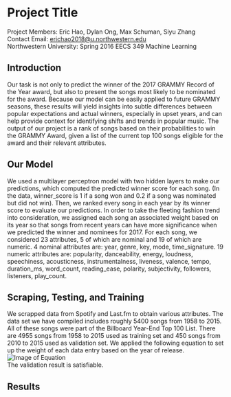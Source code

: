 # Project Title
Project Members: Eric Hao, Dylan Ong, Max Schuman, Siyu Zhang  
Contact Email: [erichao2018@u.northwestern.edu](erichao2018@u.northwestern.edu)  
Northwestern University: Spring 2016 EECS 349 Machine Learning  
## Introduction
Our task is not only to predict the winner of the 2017 GRAMMY Record of the Year award, but also to
present the songs most likely to be nominated for the award. Because our model can be easily applied to
future GRAMMY seasons, these results will yield insights into subtle differences between popular
expectations and actual winners, especially in upset years, and can help provide context for identifying
shifts and trends in popular music. The output of our project is a rank of songs based on their probabilities
to win the GRAMMY Award, given a list of the current top 100 songs eligible for the award and their
relevant attributes.
## Our Model
We used a multilayer perceptron model with two hidden layers to make our predictions, which computed
the predicted winner score for each song. (In the data, winner_score is 1 if a song won and 0.2 if a song
was nominated but did not win). Then, we ranked every song in each year by its winner score to evaluate
our predictions. In order to take the fleeting fashion trend into consideration, we assigned each song an
associated weight based on its year so that songs from recent years can have more significance when we
predicted the winner and nominees for 2017. For each song, we considered 23 attributes, 5 of which are
nominal and 19 of which are numeric. 4 nominal attributes are: year, genre, key, mode, time_signature.
19 numeric attributes are: popularity, danceability, energy, loudness, speechiness, acousticness,
instrumentalness, liveness, valence, tempo, duration_ms, word_count, reading_ease, polarity, subjectivity,
followers, listeners, play_count.
## Scraping, Testing, and Training
We scrapped data from Spotify and Last.fm to obtain various attributes. The data set we have compiled
includes roughly 5400 songs from 1958 to 2015. All of these songs were part of the Billboard Year-End
Top 100 List. There are 4955 songs from 1958 to 2015 used as training set and 450 songs from 2010 to
2015 used as validation set. We applied the following equation to set up the weight of each data entry
based on the year of release.
![Image of Equation](https://github.com/brotatotes/eecs349_Project/FinalReport/eqn.gif)  
The validation result is satisfiable.
## Results